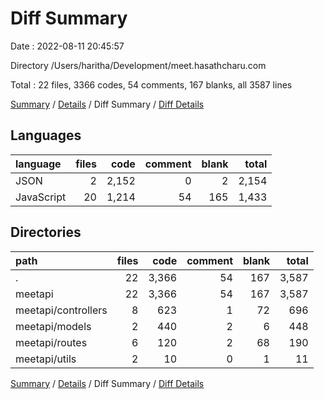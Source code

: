 # Diff Summary

Date : 2022-08-11 20:45:57

Directory /Users/haritha/Development/meet.hasathcharu.com

Total : 22 files,  3366 codes, 54 comments, 167 blanks, all 3587 lines

[Summary](results.md) / [Details](details.md) / Diff Summary / [Diff Details](diff-details.md)

## Languages
| language | files | code | comment | blank | total |
| :--- | ---: | ---: | ---: | ---: | ---: |
| JSON | 2 | 2,152 | 0 | 2 | 2,154 |
| JavaScript | 20 | 1,214 | 54 | 165 | 1,433 |

## Directories
| path | files | code | comment | blank | total |
| :--- | ---: | ---: | ---: | ---: | ---: |
| . | 22 | 3,366 | 54 | 167 | 3,587 |
| meetapi | 22 | 3,366 | 54 | 167 | 3,587 |
| meetapi/controllers | 8 | 623 | 1 | 72 | 696 |
| meetapi/models | 2 | 440 | 2 | 6 | 448 |
| meetapi/routes | 6 | 120 | 2 | 68 | 190 |
| meetapi/utils | 2 | 10 | 0 | 1 | 11 |

[Summary](results.md) / [Details](details.md) / Diff Summary / [Diff Details](diff-details.md)